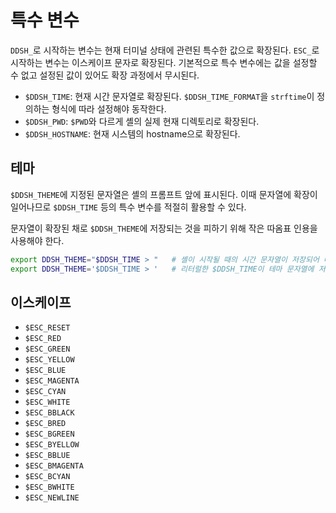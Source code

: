 # 특수 변수

`DDSH_`로 시작하는 변수는 현재 터미널 상태에 관련된 특수한 값으로 확장된다. `ESC_`로 시작하는 변수는 이스케이프 문자로 확장된다. 기본적으로 특수 변수에는 값을 설정할 수 없고 설정된 값이 있어도 확장 과정에서 무시된다.

- `$DDSH_TIME`: 현재 시간 문자열로 확장된다. `$DDSH_TIME_FORMAT`을 `strftime`이 정의하는 형식에 따라 설정해야 동작한다.
- `$DDSH_PWD`: `$PWD`와 다르게 셸의 실제 현재 디렉토리로 확장된다.
- `$DDSH_HOSTNAME`: 현재 시스템의 hostname으로 확장된다.

## 테마

`$DDSH_THEME`에 지정된 문자열은 셸의 프롬프트 앞에 표시된다. 이때 문자열에 확장이 일어나므로 `$DDSH_TIME` 등의 특수 변수를 적절히 활용할 수 있다.

문자열이 확장된 채로 `$DDSH_THEME`에 저장되는 것을 피하기 위해 작은 따옴표 인용을 사용해야 한다.

```bash
export DDSH_THEME="$DDSH_TIME > "   # 셸이 시작될 때의 시간 문자열이 저장되어 버림
export DDSH_THEME='$DDSH_TIME > '   # 리터럴한 $DDSH_TIME이 테마 문자열에 저장되고 프롬프트가 표시될 때마다 확장됨
```

## 이스케이프

- `$ESC_RESET`
- `$ESC_RED`
- `$ESC_GREEN`
- `$ESC_YELLOW`
- `$ESC_BLUE`
- `$ESC_MAGENTA`
- `$ESC_CYAN`
- `$ESC_WHITE`
- `$ESC_BBLACK`
- `$ESC_BRED`
- `$ESC_BGREEN`
- `$ESC_BYELLOW`
- `$ESC_BBLUE`
- `$ESC_BMAGENTA`
- `$ESC_BCYAN`
- `$ESC_BWHITE`
- `$ESC_NEWLINE`
